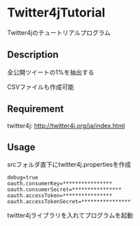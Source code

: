 # Twitter4jTutorial

Twitter4jのチュートリアルプログラム

## Description

全公開ツイートの1%を抽出する

CSVファイルも作成可能

## Requirement

twitter4j: http://twitter4j.org/ja/index.html

## Usage

srcフォルダ直下にtwitter4j.propertiesを作成

    debug=true
    oauth.consumerKey=****************
    oauth.consumerSecret=****************
    oauth.accessToken=****************
    oauth.accessTokenSecret=****************

twitter4jライブラリを入れてプログラムを起動


